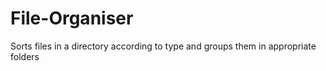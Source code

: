 # File-Organiser
Sorts files in a directory according to type and groups them in appropriate folders



